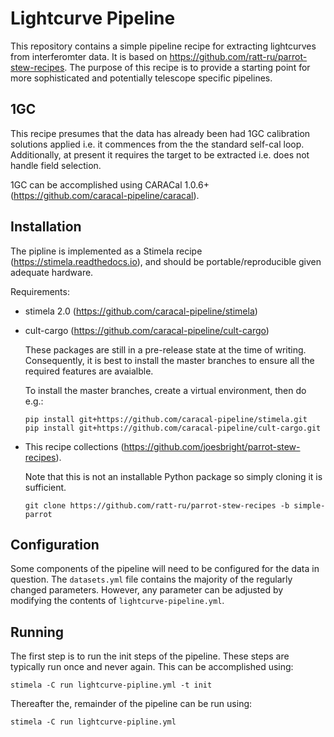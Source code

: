 # Lightcurve Pipeline

This repository contains a simple pipeline recipe for extracting lightcurves
from interferomter data. It is based on
https://github.com/ratt-ru/parrot-stew-recipes. The purpose of this recipe is
to provide a starting point for more sophisticated and potentially telescope
specific pipelines.

## 1GC

This recipe presumes that the data has already been had 1GC calibration
solutions applied i.e. it commences from the the standard self-cal loop.
Additionally, at present it requires the target to be extracted i.e. does
not handle field selection.

1GC can be accomplished using CARACal 1.0.6+
(https://github.com/caracal-pipeline/caracal).

## Installation

The pipline is implemented as a Stimela recipe (https://stimela.readthedocs.io),
and should be portable/reproducible given adequate hardware.

Requirements:

*   stimela 2.0 (https://github.com/caracal-pipeline/stimela)

*   cult-cargo (https://github.com/caracal-pipeline/cult-cargo)

    These packages are still in a pre-release state at the time of writing.
    Consequently, it is best to install the master branches to ensure all the
    required features are avaialble.

    To install the master branches, create a virtual environment, then do e.g.:

    ```
    pip install git+https://github.com/caracal-pipeline/stimela.git
    pip install git+https://github.com/caracal-pipeline/cult-cargo.git
    ```

*   This recipe collections (https://github.com/joesbright/parrot-stew-recipes).

    Note that this is not an installable Python package so simply cloning it
    is sufficient.

    ```
    git clone https://github.com/ratt-ru/parrot-stew-recipes -b simple-parrot
    ```

## Configuration

Some components of the pipeline will need to be configured for the data in
question. The `datasets.yml` file contains the majority of the regularly
changed parameters. However, any parameter can be adjusted by modifying the
contents of `lightcurve-pipeline.yml`.

## Running

The first step is to run the init steps of the pipeline. These steps are
typically run once and never again. This can be accomplished using:

```
stimela -C run lightcurve-pipline.yml -t init
```

Thereafter the, remainder of the pipeline can be run using:
```
stimela -C run lightcurve-pipline.yml
```
